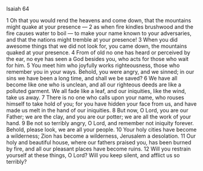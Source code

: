 Isaiah 64

1	Oh that you would rend the heavens and come down, that the mountains might quake at your presence —
2	as when fire kindles brushwood and the fire causes water to boil — to make your name known to your adversaries, and that the nations might tremble at your presence!
3	When you did awesome things that we did not look for, you came down, the mountains quaked at your presence.
4	From of old no one has heard or perceived by the ear, no eye has seen a God besides you, who acts for those who wait for him.
5	You meet him who joyfully works righteousness, those who remember you in your ways. Behold, you were angry, and we sinned; in our sins we have been a long time, and shall we be saved?
6	We have all become like one who is unclean, and all our righteous deeds are like a polluted garment. We all fade like a leaf, and our iniquities, like the wind, take us away.
7	There is no one who calls upon your name, who rouses himself to take hold of you; for you have hidden your face from us, and have made us melt in the hand of our iniquities.
8	But now, O Lord, you are our Father; we are the clay, and you are our potter; we are all the work of your hand.
9	Be not so terribly angry, O Lord, and remember not iniquity forever. Behold, please look, we are all your people.
10	Your holy cities have become a wilderness; Zion has become a wilderness, Jerusalem a desolation.
11	Our holy and beautiful house, where our fathers praised you, has been burned by fire, and all our pleasant places have become ruins.
12	Will you restrain yourself at these things, O Lord? Will you keep silent, and afflict us so terribly?


